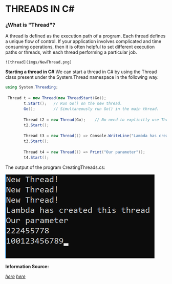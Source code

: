 # THREADS IN C#

### ¿What is "Thread"?

A thread is defined as the execution path of a program. Each thread defines a unique flow of control. If your application involves complicated and time consuming operations, then it is often helpful to set different execution paths or threads, with each thread performing a particular job.


	![thread](imgs/NewThread.png)
    



**Starting a thread in C#**
We can start a thread in C# by using the Thread class present under the System.Thread namespace in the following way.


```c#
using System.Threading;

 Thread t = new Thread(new ThreadStart(Go));
        t.Start();   // Run Go() on the new thread.
        Go();        // Simultaneously run Go() in the main thread.

        Thread t2 = new Thread(Go);    // No need to explicitly use ThreadStart
        t2.Start();

        Thread t3 = new Thread(() => Console.WriteLine("Lambda has created this thread"));
        t3.Start();

        Thread t4 = new Thread(() => Print("Our parameter"));
        t4.Start();

```

The output of the program CreatingThreads.cs:

![output](imgs/output.png)


**Information Source:**

*[here](https://www.tutorialspoint.com/csharp/csharp_multithreading.htm)*
*[here](https://www.dotnetforall.com/multithreading-in-csharp-basics/)*